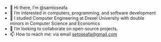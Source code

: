 - 👋 Hi there, I’m @samtoseafa
- 👀 I’m interested in computers, programming, and software development 
- 🌱 I studied Computer Engineering at Drexel University with double minors in Computer Science and Economics
- 💞️ I’m looking to collaborate on open-source projects.
- 📫 How to reach me: via email setoseafa@gmail.com

<!---
samtoseafa/samtoseafa is a ✨ special ✨ repository because its `README.md` (this file) appears on your GitHub profile.
You can click the Preview link to take a look at your changes.
--->
